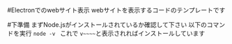 #Electronでのwebサイト表示
webサイトを表示するコードのテンプレートです

#下準備
まずNode.jsがインストールされているか確認して下さい
以下のコマンドを実行
`node -v `
これで
`v~~~~`と表示されればインストールしています

